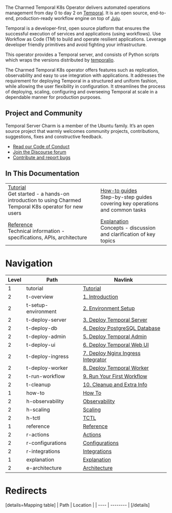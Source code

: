 The Charmed Temporal K8s Operator delivers automated operations management from
day 0 to day 2 on [Temporal](https://temporal.io/). It is an open source,
end-to-end, production-ready workflow engine on top of [Juju](https://juju.is/).

Temporal is a developer-first, open source platform that ensures the successful
execution of services and applications (using workflows). Use Workflow as Code
(TM) to build and operate resilient applications. Leverage developer friendly
primitives and avoid fighting your infrastructure.

This operator provides a Temporal server, and consists of Python scripts which
wraps the versions distributed by
[temporalio](https://hub.docker.com/r/temporalio/server).

The Charmed Temporal K8s operator offers features such as replication,
observability and easy to use integration with applications. It addresses the
requirement for deploying Temporal in a structured and uniform fashion, while
allowing the user flexibility in configuration. It streamlines the process of
deploying, scaling, configuring and overseeing Temporal at scale in a dependable
manner for production purposes.

## Project and Community

Temporal Server Charm is a member of the Ubuntu family. It’s an open source
project that warmly welcomes community projects, contributions, suggestions,
fixes and constructive feedback.

- [Read our Code of Conduct](https://ubuntu.com/community/code-of-conduct)
- [Join the Discourse forum](https://discourse.charmhub.io/tag/temporal)
- [Contribute and report bugs](https://github.com/canonical/temporal-k8s-operator)

## In This Documentation

|                                                                                                                                                  |                                                                                               |
| ------------------------------------------------------------------------------------------------------------------------------------------------ | --------------------------------------------------------------------------------------------- |
| [Tutorial](./tutorial/01-introduction.md) </br> Get started - a hands-on introduction to using Charmed Temporal K8s operator for new users </br> | [How-to guides](./how-to/) </br> Step-by-step guides covering key operations and common tasks |
| [Reference](https://charmhub.io/temporal-k8s/actions) </br> Technical information - specifications, APIs, architecture                           | [Explanation](./explanation/) </br> Concepts - discussion and clarification of key topics     |

# Navigation

| Level | Path                | Navlink                                                               |
| ----- | ------------------- | --------------------------------------------------------------------- |
| 1     | tutorial            | [Tutorial]()                                                          |
| 2     | t-overview          | [1. Introduction](./tutorial/01-introduction.md)                      |
| 2     | t-setup-environment | [2. Environment Setup](./tutorial/02-environment.md)                  |
| 2     | t-deploy-server     | [3. Deploy Temporal Server](./tutorial/03-deploy-server.md)           |
| 2     | t-deploy-db         | [4. Deploy PostgreSQL Database](./tutorial/04-deploy-db.md)           |
| 2     | t-deploy-admin      | [5. Deploy Temporal Admin](./tutorial/05-deploy-admin.md)             |
| 2     | t-deploy-ui         | [6. Deploy Temporal Web UI](./tutorial/06-deploy-ui.md)               |
| 2     | t-deploy-ingress    | [7. Deploy Nginx Ingress Integrator](./tutorial/07-deploy-ingress.md) |
| 2     | t-deploy-worker     | [8. Deploy Temporal Worker](./tutorial/08-deploy-worker.md)           |
| 2     | t-run-workflow      | [9. Run Your First Workflow](./tutorial/09-run-workflow.md)           |
| 2     | t-cleanup           | [10. Cleanup and Extra Info](./tutorial/10-cleanup.md)                |
| 1     | how-to              | [How To]()                                                            |
| 2     | h-observability     | [Observability](./how-to/observability.md)                            |
| 2     | h-scaling           | [Scaling](./how-to/scaling.md)                                        |
| 2     | h-tctl              | [TCTL](./how-to/tctl.md)                                              |
| 1     | reference           | [Reference]()                                                         |
| 2     | r-actions           | [Actions](https://charmhub.io/temporal-k8s/actions)                   |
| 2     | r-configurations    | [Configurations](https://charmhub.io/temporal-k8s/configure)          |
| 2     | r-integrations      | [Integrations](https://charmhub.io/temporal-k8s/integrations)         |
| 1     | explanation         | [Explanation]()                                                       |
| 2     | e-architecture      | [Architecture](./explanation/architecture.md)                         |

# Redirects

[details=Mapping table] | Path | Location | | ---- | -------- | [/details]

